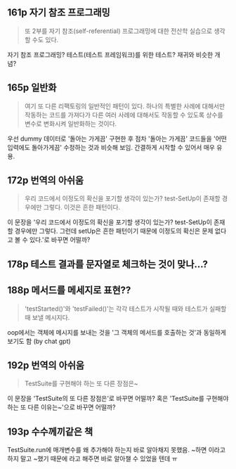 ## 161p 자기 참조 프로그래밍

> 또 2부를 자기 참조(self-referential) 프로그래밍에 대한 전산학 실습으로 생각할 수도 있다.

자기 참조 프로그래밍? 테스트(테스트 프레임워크)를 위한 테스트? 재귀와 비슷한 개념?

## 165p 일반화

> 여기 또 다른 리팩토링의 일반적인 패턴이 있다. 하나의 특별한 사례에 대해서만 작동하는 코드를 가져다가 다른 여러 사례에 대해서도 작동할 수 있도록 상수를 변수로 변화시켜 일반화하는 것이다.

우선 dummy 데이터로 '돌아는 가게끔' 구현한 후 점차 '돌아는 가게끔' 코드들을 '어떤 입력에도 돌아가게끔' 수정하는 것과 비슷해 보임. 간결하게 시작할 수 있어서 매우 유용.

## 172p 번역의 아쉬움

> 우리 코드에서 이정도의 확신을 포기할 생각이 있는가? test-SetUp이 존재할 경우에만 그렇다. 이것은 흔한 패턴이다.

이 문장을 '우리 코드에서 이정도의 확신을 포기할 생각이 있는가? test-SetUp이 존재할 경우에만 그렇다. 그런데 setUp은 흔한 패턴이기 때문에 이정도의 확신은 문제 없다고 볼 수 있다.'로 바꾸면 어떨까?

## 178p 테스트 결과를 문자열로 체크하는 것이 맞나...?

## 188p 메서드를 메세지로 표현??

> 'testStarted()'와 'testFailed()'는 각각 테스트가 시작될 때와 테스트가 실패할 때 보낼 메시지다.

oop에서는 객체에 메시지를 보내는 것을 '그 객체의 메서드를 호출하는 것'과 동일하게 보기도 함 (by chat gpt)

## 192p 번역의 아쉬움

> TestSuite를 구현해야 하는 또 다른 장점은~

이 문장을 'TestSuite의 또 다른 장점은'로 바꾸면 어떨까? 혹은 'TestSuite를 구현해야 하는 또 다른 이유는~'으로 바꾸면 어떨까?

## 193p 수수께끼같은 책

TestSuite.run에 매개변수를 왜 추가해야 하는지 바로 알아채지 못했음. ~하면 이라고 하지 말고 ~했기 때문에 라고 해주면 바로 알아챌 수 있었을 텐데 ㅠ
